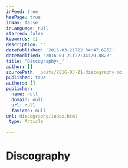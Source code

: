 ```yaml
---
inFeed: true
hasPage: true
inNav: false
inLanguage: null
starred: false
keywords: []
description: ''
datePublished: '2016-03-21T22:34:47.625Z'
dateModified: '2016-03-21T22:34:29.882Z'
title: "Discography\_"
author: []
sourcePath: _posts/2016-03-21-discography.md
published: true
authors: []
publisher:
  name: null
  domain: null
  url: null
  favicon: null
url: discography/index.html
_type: Article

---
```

# Discography